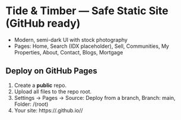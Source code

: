 # Tide & Timber — Safe Static Site (GitHub ready)

- Modern, semi-dark UI with stock photography
- Pages: Home, Search (IDX placeholder), Sell, Communities, My Properties, About, Contact, Blogs, Mortgage

## Deploy on GitHub Pages
1. Create a **public** repo.
2. Upload all files to the repo root.
3. Settings → Pages → Source: Deploy from a branch, Branch: main, Folder: /(root)
4. Your site: https://<username>.github.io/<repo>/
